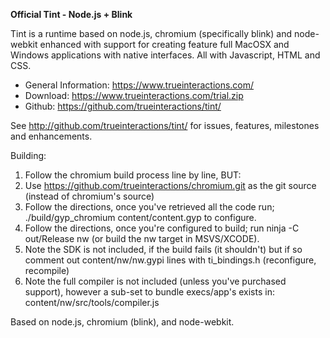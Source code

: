 **Official Tint - Node.js + Blink**

Tint is a runtime based on node.js, chromium (specifically blink) and node-webkit enhanced with support for creating
feature full MacOSX and Windows applications with native interfaces.  All with Javascript, HTML and CSS.  

* General Information: https://www.trueinteractions.com/
* Download: https://www.trueinteractions.com/trial.zip
* Github: https://github.com/trueinteractions/tint/

See http://github.com/trueinteractions/tint/ for issues, features, milestones and enhancements. 

Building:
1. Follow the chromium build process line by line, BUT:
2. Use https://github.com/trueinteractions/chromium.git as the git source (instead of chromium's source)
3. Follow the directions, once you've retrieved all the code run; ./build/gyp_chromium content/content.gyp to configure.
4. Follow the directions, once you're configured to build; run ninja -C out/Release nw (or build the nw target in MSVS/XCODE).
5. Note the SDK is not included, if the build fails (it shouldn't) but if so comment out  content/nw/nw.gypi lines with ti_bindings.h (reconfigure, recompile)
6. Note the full compiler is not included (unless you've purchased support), however a sub-set to bundle execs/app's exists in: content/nw/src/tools/compiler.js

Based on node.js, chromium (blink), and node-webkit. 
